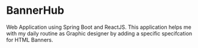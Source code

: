 # BannerHub
Web Application using Spring Boot and ReactJS. This application helps me with my daily routine as Graphic designer by adding a specific specifcation for HTML Banners.
